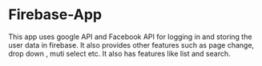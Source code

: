 # Firebase-App
This app uses google API and Facebook API for logging in and storing the user data in firebase. It also provides other features such as page change, drop down , muti select etc.
It also has features like list and search.
